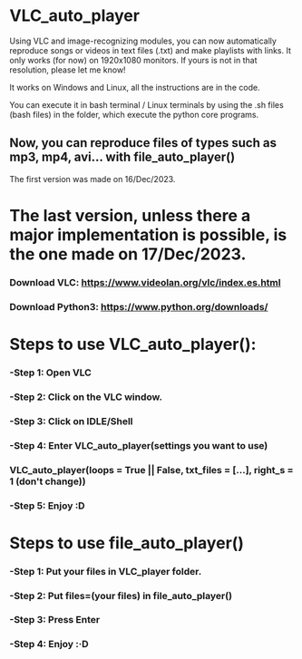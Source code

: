 # VLC_auto_player
Using VLC and image-recognizing modules, you can now automatically reproduce songs or videos in text files (.txt) and make playlists with links.
It only works (for now) on 1920x1080 monitors. If yours is not in that resolution, please let me know!

It works on Windows and Linux, all the instructions are in the code.

You can execute it in bash terminal / Linux terminals by using the .sh files (bash files) in the folder, which execute the python core programs.

## Now, you can reproduce files of types such as mp3, mp4, avi... with file_auto_player()

The first version was made on 16/Dec/2023.

# The last version, unless there a major implementation is possible, is the one made on 17/Dec/2023.

###
### Download VLC: https://www.videolan.org/vlc/index.es.html
###

###
### Download Python3: https://www.python.org/downloads/
###

#  Steps to use VLC_auto_player():
###    -Step 1: Open VLC
###   -Step 2: Click on the VLC window.
###    -Step 3: Click on IDLE/Shell
###    -Step 4: Enter VLC_auto_player(settings you want to use)
###              VLC_auto_player(loops = True || False, txt_files = [...], right_s = 1 (don't change))
###    -Step 5: Enjoy :D

# Steps to use file_auto_player()
###    -Step 1: Put your files in VLC_player folder.
###    -Step 2: Put files=(your files) in file_auto_player()
###    -Step 3: Press Enter
###    -Step 4: Enjoy :·D
